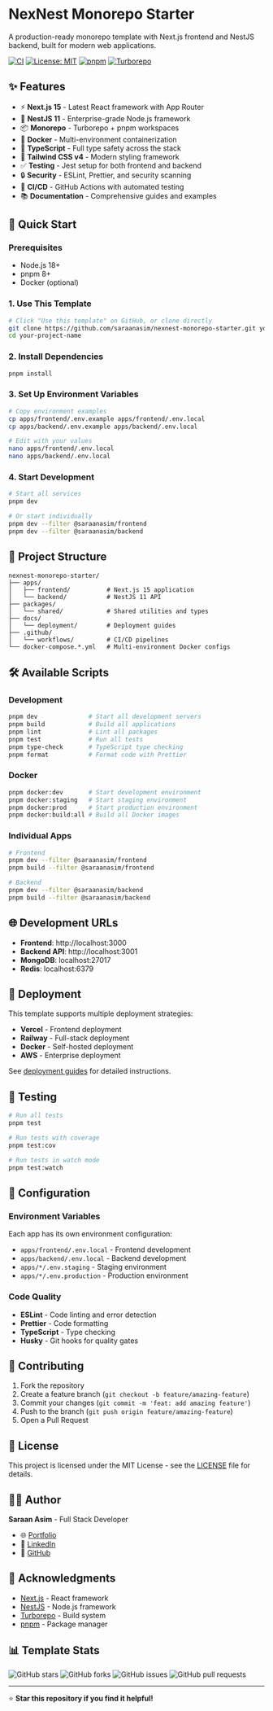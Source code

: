 # NexNest Monorepo Starter

A production-ready monorepo template with Next.js frontend and NestJS backend, built for modern web applications.

[![CI](https://github.com/saraanasim/nexnest-monorepo-starter/actions/workflows/ci.yml/badge.svg)](https://github.com/saraanasim/nexnest-monorepo-starter/actions/workflows/ci.yml)
[![License: MIT](https://img.shields.io/badge/License-MIT-yellow.svg)](https://opensource.org/licenses/MIT)
[![pnpm](https://img.shields.io/badge/pnpm-workspace-orange.svg)](https://pnpm.io/workspaces)
[![Turborepo](https://img.shields.io/badge/Turborepo-Build%20System-blue.svg)](https://turbo.build/repo)

## ✨ Features

- ⚡ **Next.js 15** - Latest React framework with App Router
- 🚀 **NestJS 11** - Enterprise-grade Node.js framework
- 📦 **Monorepo** - Turborepo + pnpm workspaces
- 🐳 **Docker** - Multi-environment containerization
- 🔧 **TypeScript** - Full type safety across the stack
- 🎨 **Tailwind CSS v4** - Modern styling framework
- ✅ **Testing** - Jest setup for both frontend and backend
- 🔒 **Security** - ESLint, Prettier, and security scanning
- 🚦 **CI/CD** - GitHub Actions with automated testing
- 📚 **Documentation** - Comprehensive guides and examples

## 🚀 Quick Start

### Prerequisites

- Node.js 18+
- pnpm 8+
- Docker (optional)

### 1. Use This Template

```bash
# Click "Use this template" on GitHub, or clone directly
git clone https://github.com/saraanasim/nexnest-monorepo-starter.git your-project-name
cd your-project-name
```

### 2. Install Dependencies

```bash
pnpm install
```

### 3. Set Up Environment Variables

```bash
# Copy environment examples
cp apps/frontend/.env.example apps/frontend/.env.local
cp apps/backend/.env.example apps/backend/.env.local

# Edit with your values
nano apps/frontend/.env.local
nano apps/backend/.env.local
```

### 4. Start Development

```bash
# Start all services
pnpm dev

# Or start individually
pnpm dev --filter @saraanasim/frontend
pnpm dev --filter @saraanasim/backend
```

## 📁 Project Structure

```
nexnest-monorepo-starter/
├── apps/
│   ├── frontend/          # Next.js 15 application
│   └── backend/           # NestJS 11 API
├── packages/
│   └── shared/            # Shared utilities and types
├── docs/
│   └── deployment/        # Deployment guides
├── .github/
│   └── workflows/         # CI/CD pipelines
└── docker-compose.*.yml   # Multi-environment Docker configs
```

## 🛠️ Available Scripts

### Development

```bash
pnpm dev              # Start all development servers
pnpm build            # Build all applications
pnpm lint             # Lint all packages
pnpm test             # Run all tests
pnpm type-check       # TypeScript type checking
pnpm format           # Format code with Prettier
```

### Docker

```bash
pnpm docker:dev       # Start development environment
pnpm docker:staging   # Start staging environment
pnpm docker:prod      # Start production environment
pnpm docker:build:all # Build all Docker images
```

### Individual Apps

```bash
# Frontend
pnpm dev --filter @saraanasim/frontend
pnpm build --filter @saraanasim/frontend

# Backend
pnpm dev --filter @saraanasim/backend
pnpm build --filter @saraanasim/backend
```

## 🌐 Development URLs

- **Frontend**: http://localhost:3000
- **Backend API**: http://localhost:3001
- **MongoDB**: localhost:27017
- **Redis**: localhost:6379

## 🚀 Deployment

This template supports multiple deployment strategies:

- **Vercel** - Frontend deployment
- **Railway** - Full-stack deployment
- **Docker** - Self-hosted deployment
- **AWS** - Enterprise deployment

See [deployment guides](docs/deployment/) for detailed instructions.

## 🧪 Testing

```bash
# Run all tests
pnpm test

# Run tests with coverage
pnpm test:cov

# Run tests in watch mode
pnpm test:watch
```

## 🔧 Configuration

### Environment Variables

Each app has its own environment configuration:

- `apps/frontend/.env.local` - Frontend development
- `apps/backend/.env.local` - Backend development
- `apps/*/.env.staging` - Staging environment
- `apps/*/.env.production` - Production environment

### Code Quality

- **ESLint** - Code linting and error detection
- **Prettier** - Code formatting
- **TypeScript** - Type checking
- **Husky** - Git hooks for quality gates

## 🤝 Contributing

1. Fork the repository
2. Create a feature branch (`git checkout -b feature/amazing-feature`)
3. Commit your changes (`git commit -m 'feat: add amazing feature'`)
4. Push to the branch (`git push origin feature/amazing-feature`)
5. Open a Pull Request

## 📄 License

This project is licensed under the MIT License - see the [LICENSE](LICENSE) file for details.

## 👨‍💻 Author

**Saraan Asim** - Full Stack Developer

- 🌐 [Portfolio](https://saraanasim.com/)
- 💼 [LinkedIn](https://www.linkedin.com/in/saraan-asim/)
- 🐙 [GitHub](https://github.com/saraanasim)

## 🙏 Acknowledgments

- [Next.js](https://nextjs.org/) - React framework
- [NestJS](https://nestjs.com/) - Node.js framework
- [Turborepo](https://turbo.build/) - Build system
- [pnpm](https://pnpm.io/) - Package manager

## 📊 Template Stats

![GitHub stars](https://img.shields.io/github/stars/saraanasim/nexnest-monorepo-starter)
![GitHub forks](https://img.shields.io/github/forks/saraanasim/nexnest-monorepo-starter)
![GitHub issues](https://img.shields.io/github/issues/saraanasim/nexnest-monorepo-starter)
![GitHub pull requests](https://img.shields.io/github/issues-pr/saraanasim/nexnest-monorepo-starter)

---

⭐ **Star this repository if you find it helpful!**
